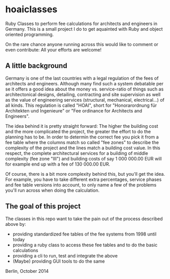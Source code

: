 hoaiclasses
===========

Ruby Classes to perform  fee calculations for architects and engineers in Germany.
This is a small project I do to get aquainted with Ruby and object oriented programming.

On the rare chance anyone running across this would like to comment or even contribute:
All your efforts are welcome!


## A little background

Germany is one of the last countries with a legal regulation of the fees of architects and engineers.
Although many find such a system debatable per se it offers a good idea about the money vs. service-ratio
of things such as architectonical designs, detailing, contracting and site supervision as well as the 
value of engineering services (structural, mechanical, electrical...) of all kinds.
This regulation is called "HOAI", short for "Honorarordnung für Architekten und Ingenieure" or 
"Fee ordinance for Architects and Engineers".

The idea behind it is pretty straight forward:
The higher the building cost and the more complicated the project, the greater 
the effort to do the planning has to be.
In order to determin the correct fee you pick it from a fee table where the columns match so called 
"fee zones" to describe the complexity of the project and the lines match a building cost value.
In this respect, the complete architectural services for a building of middle complexity (fee zone "III")
and building costs of say 1 000 000.00 EUR will for example end up with a fee of 130 000.00 EUR.

Of course, there is a bit more complexity behind this, but you'll get the idea.
For example, you have to take different extra percentages, service phases and fee table versions 
into account, to only name a few of the problems you'll run across when doing the calculation.

## The goal of this project
The classes in this repo want to take the pain out of the process described above by:
* providing standardized fee tables of the fee systems from 1998 until today
* providing a ruby class to access these fee tables and to do the basic calculations
* providing a cli to run, test and integrate the above
* (Maybe) providing GUI tools to do the same

Berlin, October 2014



